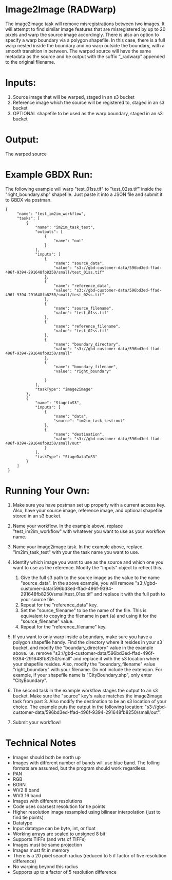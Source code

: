 # Image2Image (RADWarp)

The image2image task will remove misregistrations between two images.  It will attempt to find similar image features that are misregistered by up to 20 pixels and warp the source image accordingly.  There is also an option to specify a warp boundary via a polygon shapefile.  In this case, there is a full warp nested inside the boundary and no warp outside the boundary, with a smooth transition in between.  The warped source will have the same metadata as the source and be output with the suffix “_radwarp” appended to the original filename.

# Inputs:
1. Source image that will be warped, staged in an s3 bucket
2. Reference image which the source will be registered to, staged in an s3 bucket
3. OPTIONAL shapefile to be used as the warp boundary, staged in an s3 bucket

# Output:
The warped source

# Example GBDX Run:
The following example will warp "test_01ss.tif" to "test_02ss.tif" inside the "right_boundary.shp" shapefile.  Just paste it into a JSON file and submit it to GBDX via postman.


    {
         "name": "test_im2im_workflow",
         "tasks": [
             {
                 "name": "im2im_task_test",
                 "outputs": [
                     {
                         "name": "out"
                     }
                 ],
                 "inputs": [
                     {
                         "name": "source_data",
                         "value": "s3://gbd-customer-data/596bd3ed-ffad-496f-9394-291648fb8250/small/test_01ss.tif"
                     },
                     {
                         "name": "reference_data",
                         "value": "s3://gbd-customer-data/596bd3ed-ffad-496f-9394-291648fb8250/small/test_02ss.tif"
                     },
                     {
                         "name": "source_filename",
                         "value": "test_01ss.tif"
                     },
                     {
                         "name": "reference_filename",
                         "value": "test_02ss.tif"
                     },
                     {
                         "name": "boundary_directory",
                         "value": "s3://gbd-customer-data/596bd3ed-ffad-496f-9394-291648fb8250/small"
                     },
                     {
                         "name": "boundary_filename",
                         "value": "right_boundary"
                         
                     }
                 ],
                 "taskType": "image2image"
             },
             {
                 "name": "StagetoS3",
                 "inputs": [
                     {
                         "name": "data",
                         "source": "im2im_task_test:out"
                     },
                     {
                         "name": "destination",
                         "value": "s3://gbd-customer-data/596bd3ed-ffad-496f-9394-291648fb8250/small/out"
                     }
                 ],
                 "taskType": "StageDataToS3"
             }
         ]
     }
     
# Running Your Own:
1. Make sure you have postman set up properly with a current access key.  Also, have your source image, reference image, and optional shapefile stored in an s3 bucket.

2. Name your workflow.  In the example above, replace "test_im2im_workflow" with whatever you want to use as your workflow name.

3. Name your image2image task.  In the example above, replace "im2im_task_test" with your the task name you want to use.

4. Identify which image you want to use as the source and which one you want to use as the reference.  Modify the "Inputs" object to reflect this.
    1. Give the full s3 path to the source image as the value to the name "source_data".  In the above example, you will remove "s3://gbd-customer-data/596bd3ed-ffad-496f-9394-291648fb8250/small/test_01ss.tif" and replace it with the full path to your source file.
    2. Repeat for the "reference_data" key.
    3. Set the "source_filename" to be the name of the file.  This is equivalent to copying the filename in part (a) and using it for the "source_filename" value.
    4. Repeat for the "reference_filename" key.

5. If you want to only warp inside a boundary, make sure you have a polygon shapefile handy.  Find the directory where it resides in your s3 bucket, and modify the "boundary_directory" value in the example above.  i.e. remove "s3://gbd-customer-data/596bd3ed-ffad-496f-9394-291648fb8250/small" and replace it with the s3 location where your shapefile resides.  Also, modify the "boundary_filename" value "right_boundary" with your filename.  Do not include the extension.  For example, if your shapefile name is "CityBoundary.shp", only enter "CityBoundary".

6. The second task in the example workflow stages the output to an s3 bucket.  Make sure the "source" key's value matches the image2image task from part 3.  Also modify the destination to be an s3 location of your choice.  The example puts the output in the following location: "s3://gbd-customer-data/596bd3ed-ffad-496f-9394-291648fb8250/small/out".

7. Submit your workflow!

# Technical Notes
*  Images should both be north up
*  Images with different number of bands will use blue band.  The folling formats are assumed, but the program should work regardless.
  * PAN
  * RGB
  * BGRN
  * WV2 8 band
  * WV3 16 band
*  Images with different resolutions
  * Code uses coarsest resolution for tie points
  * Higher resolution image resampled using bilinear interpolation (just to find tie points)
*  Datatype
  * Input datatype can be byte, int, or float
  * Working arrays are scaled to unsigned 8 bit
  * Supports TIFFs (and vrts of TIFFs)
*  Images must be same projection
*  Images must fit in memory
*  There is a 20 pixel search radius (reduced to 5 if factor of five resolution difference)
  *  No warping beyond this radius
*  Supports up to a factor of 5 resolution difference
